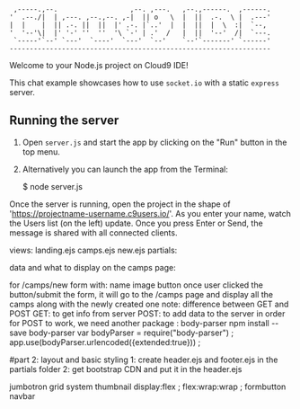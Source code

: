 
     ,-----.,--.                  ,--. ,---.   ,--.,------.  ,------.
    '  .--./|  | ,---. ,--.,--. ,-|  || o   \  |  ||  .-.  \ |  .---'
    |  |    |  || .-. ||  ||  |' .-. |`..'  |  |  ||  |  \  :|  `--, 
    '  '--'\|  |' '-' ''  ''  '\ `-' | .'  /   |  ||  '--'  /|  `---.
     `-----'`--' `---'  `----'  `---'  `--'    `--'`-------' `------'
    ----------------------------------------------------------------- 


Welcome to your Node.js project on Cloud9 IDE!

This chat example showcases how to use `socket.io` with a static `express` server.

## Running the server

1) Open `server.js` and start the app by clicking on the "Run" button in the top menu.

2) Alternatively you can launch the app from the Terminal:

    $ node server.js

Once the server is running, open the project in the shape of 'https://projectname-username.c9users.io/'. As you enter your name, watch the Users list (on the left) update. Once you press Enter or Send, the message is shared with all connected clients.






views:
    landing.ejs
    camps.ejs
    new.ejs
    partials:
    
data and what to display on the camps page:


for /camps/new
form with:
    name
    image
    button
once user clicked the button/submit the form, it will go to the /camps page
and display all the camps along with the newly created one
note: difference between GET and POST
GET: to get info from server
POST: to add data to the server 
in order for POST to work, we need another package :
    body-parser
    npm install --save body-parser
    var bodyParser = require("body-parser") ;
    app.use(bodyParser.urlencoded({extended:true})) ;



#part 2: layout and basic styling
1: create header.ejs and footer.ejs in the partials folder
2: get bootstrap CDN and put it in the header.ejs

jumbotron
grid system
thumbnail
display:flex ; flex:wrap:wrap ;
formbutton
navbar
